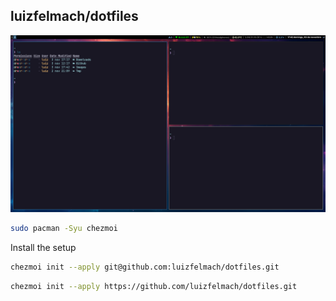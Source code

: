 ## luizfelmach/dotfiles

<p align="center">
  <img src="./assets/example.png" alt="Example" />
</p>

```bash
sudo pacman -Syu chezmoi
```

Install the setup

```bash
chezmoi init --apply git@github.com:luizfelmach/dotfiles.git
```

```bash
chezmoi init --apply https://github.com/luizfelmach/dotfiles.git
```
